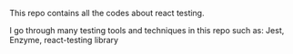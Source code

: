 This repo contains all the codes about react testing.

I go through many testing tools and techniques in this repo such as: Jest, Enzyme, react-testing library
